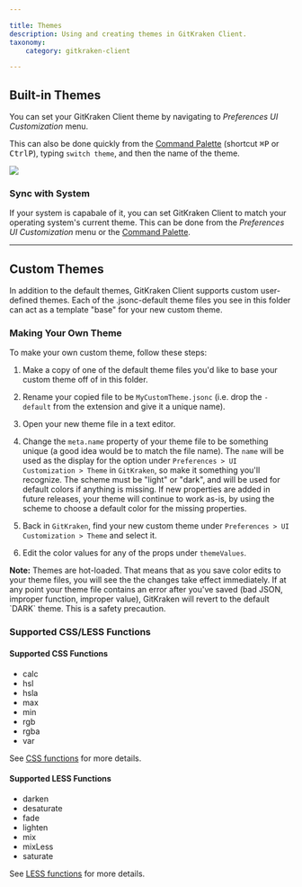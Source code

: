 ```yaml
---

title: Themes
description: Using and creating themes in GitKraken Client.
taxonomy:
    category: gitkraken-client

---
```


## Built-in Themes

You can set your GitKraken Client theme by navigating to  <i class="fas fa-cog"></i> <em class='context-menu'>Preferences <i class='fa fa-caret-right'></i> UI Customization</em> menu. 

This can also be done quickly from the <i  class="fa fa-magic" style="transform: rotate(225deg)"></i> [Command Palette](/start-here/command-palette/) (shortcut <kbd>&#8984;</kbd><kbd>P</kbd> or <kbd>Ctrl</kbd><kbd>P</kbd>), typing `switch theme`, and then the name of the theme.

<img src="/wp-content/uploads/theme-switch.gif" class="img-bordered img-responsive center">

### Sync with System

If your system is capabale of it, you can set GitKraken Client to match your operating system's current theme. This can be done from the <i class="fas fa-cog"></i> <em class='context-menu'>Preferences <i class='fa fa-caret-right'></i> UI Customization</em> menu or the <i  class="fa fa-magic" style="transform: rotate(225deg)"></i> [Command Palette](/start-here/command-palette/).

***

## Custom Themes

In addition to the default themes, GitKraken Client supports custom user-defined themes. Each of the .jsonc-default theme files you see in this folder can act as a template "base" for your new custom theme.

### Making Your Own Theme

To make your own custom theme, follow these steps:

1. Make a copy of one of the default theme files you'd like to base your custom theme off of in this folder.

2. Rename your copied file to be `MyCustomTheme.jsonc` (i.e. drop the `-default` from the extension and give it a unique name).

3. Open your new theme file in a text editor.

4. Change the `meta.name` property of your theme file to be something unique (a good idea would be to match the file name). The `name` will be used as the display for the option under `Preferences > UI Customization > Theme` in `GitKraken`, so make it something you'll recognize. The scheme must be "light" or "dark", and will be used for default colors if anything is missing. If new properties are added in future releases, your theme will continue to work as-is, by using the scheme to choose a default color for the missing properties.

5. Back in `GitKraken`, find your new custom theme under `Preferences > UI Customization > Theme` and select it.

6. Edit the color values for any of the props under `themeValues`.


<div class='callout callout--basic'>
    <p><strong>Note:</strong> Themes are hot-loaded. That means that as you save color edits to your theme files, you will see the the changes take effect immediately. If at any point your theme file contains an error after you've saved (bad JSON, improper function, improper value), GitKraken will revert to the default `DARK` theme. This is a safety precaution.
</p>
</div>

### Supported CSS/LESS Functions

#### Supported CSS Functions

- calc
- hsl
- hsla
- max
- min
- rgb
- rgba
- var
 
See [CSS functions](https://www.w3schools.com/cssref/css_functions.asp) <i class="fa fa-link"></i> for more details. 
 
#### Supported LESS Functions

- darken
- desaturate
- fade
- lighten
- mix
- mixLess
- saturate

See [LESS functions](https://lesscss.org/functions) <i class="fa fa-link"></i> for more details.